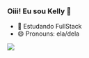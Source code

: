 ### Oiii! Eu sou Kelly 🤞


- 🌱 Estudando FullStack
- 😄 Pronouns: ela/dela

<picture>
<source 
  srcset="https://github-readme-stats.vercel.app/api?username=tkellys&show_icons=true&theme=buefy"
  media="(prefers-color-scheme: buefy)"
/>
<source
  srcset="https://github-readme-stats.vercel.app/api?username=tkellys&show_icons=true"
  media="(prefers-color-scheme: buefy), (prefers-color-scheme: no-preference)"
/>
<img src="https://github-readme-stats.vercel.app/api?username=tkellys&show_icons=true" />
</picture>
